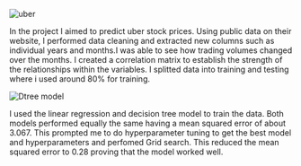 
![uber](https://github.com/Kamuthuj/Uber-stock-prediction/assets/121629618/dcb5d5fd-75d2-4100-93cc-08cc1c632826)

In the project I aimed to predict uber stock prices. Using public data on their website, I performed data cleaning and extracted new columns such as individual years and months.I was able to see how trading volumes changed over the months. I created a correlation matrix to establish the strength of the relationships within the variables. I splitted data into training and testing where i used around 80% for training. 

![Dtree model](https://github.com/Kamuthuj/Uber-stock-prediction/assets/121629618/d8d48a2c-e532-49f8-83db-88530937879d)

I used the linear regression and decision tree model to train the data. Both models performed equally the same having a mean squared error of about  3.067. This prompted me to do hyperparameter tuning to get the best model and  hyperparameters and perfomed Grid search. This reduced the mean squared error to 0.28 proving that the model worked well.
